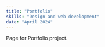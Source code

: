 ```yaml
---
title: "Portfolio"
skills: "Design and web development"
date: "April 2024"
---
```

Page for Portfolio project.